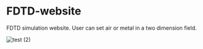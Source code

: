 # FDTD-website
FDTD simulation website. User can set air or metal in a two dimension field.


![test (2)](https://user-images.githubusercontent.com/34999008/215493146-9659da62-be55-48c6-87ec-a408f441ff8e.gif)


